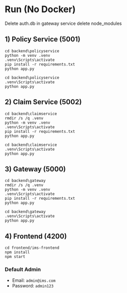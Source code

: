 # Run (No Docker)

Delete auth.db in gateway service
delete node_modules

## 1) Policy Service (5001)

```
cd backend\policyservice
python -m venv .venv
.venv\Scripts\activate
pip install -r requirements.txt
python app.py
```

```
cd backend\policyservice
.venv\Scripts\activate
python app.py
```

## 2) Claim Service (5002)

```
cd backend\claimservice
rmdir /s /q .venv
python -m venv .venv
.venv\Scripts\activate
pip install -r requirements.txt
python app.py
```
```
cd backend\claimservice
.venv\Scripts\activate
python app.py
```

## 3) Gateway (5000)

```
cd backend\gateway
rmdir /s /q .venv
python -m venv .venv
.venv\Scripts\activate
pip install -r requirements.txt
python app.py
```
```
cd backend\gateway
.venv\Scripts\activate
python app.py
```

## 4) Frontend (4200)

```
cd frontend/ims-frontend
npm install
npm start
```

### Default Admin

- Email: `admin@ims.com`
- Password: `admin123`
